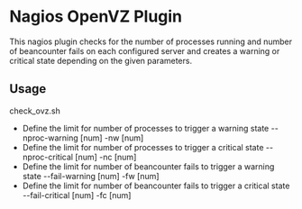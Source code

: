 # Nagios OpenVZ Plugin

This nagios plugin checks for the number of processes running and number of beancounter fails on each configured server and creates a warning or critical state depending on the given parameters.

## Usage

check_ovz.sh
* Define the limit for number of processes to trigger a warning state
    --nproc-warning [num]
        -nw [num]
* Define the limit for number of processes to trigger a critical state
    --nproc-critical [num]
    -nc [num]
* Define the limit for number of beancounter fails to trigger a warning state
    --fail-warning [num]
    -fw [num]
* Define the limit for number of beancounter fails to trigger a critical state
    --fail-critical [num]
    -fc [num]
